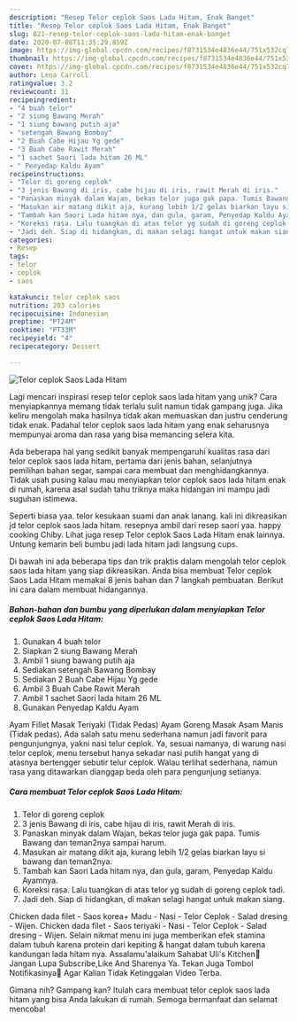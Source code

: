 ```yaml
---
description: "Resep Telor ceplok Saos Lada Hitam, Enak Banget"
title: "Resep Telor ceplok Saos Lada Hitam, Enak Banget"
slug: 821-resep-telor-ceplok-saos-lada-hitam-enak-banget
date: 2020-07-08T11:35:29.859Z
image: https://img-global.cpcdn.com/recipes/f8731534e4836e44/751x532cq70/telor-ceplok-saos-lada-hitam-foto-resep-utama.jpg
thumbnail: https://img-global.cpcdn.com/recipes/f8731534e4836e44/751x532cq70/telor-ceplok-saos-lada-hitam-foto-resep-utama.jpg
cover: https://img-global.cpcdn.com/recipes/f8731534e4836e44/751x532cq70/telor-ceplok-saos-lada-hitam-foto-resep-utama.jpg
author: Lena Carroll
ratingvalue: 3.2
reviewcount: 11
recipeingredient:
- "4 buah telor"
- "2 siung Bawang Merah"
- "1 siung bawang putih aja"
- "setengah Bawang Bombay"
- "2 Buah Cabe Hijau Yg gede"
- "3 Buah Cabe Rawit Merah"
- "1 sachet Saori lada hitam 26 ML"
- " Penyedap Kaldu Ayam"
recipeinstructions:
- "Telor di goreng ceplok"
- "3 jenis Bawang di iris, cabe hijau di iris, rawit Merah di iris."
- "Panaskan minyak dalam Wajan, bekas telor juga gak papa. Tumis Bawang dan teman2nya sampai harum."
- "Masukan air matang dikit aja, kurang lebih 1/2 gelas biarkan layu si bawang dan teman2nya."
- "Tambah kan Saori Lada hitam nya, dan gula, garam, Penyedap Kaldu Ayamnya."
- "Koreksi rasa. Lalu tuangkan di atas telor yg sudah di goreng ceplok tadi."
- "Jadi deh. Siap di hidangkan, di makan selagi hangat untuk makan siang."
categories:
- Resep
tags:
- telor
- ceplok
- saos

katakunci: telor ceplok saos 
nutrition: 203 calories
recipecuisine: Indonesian
preptime: "PT24M"
cooktime: "PT33M"
recipeyield: "4"
recipecategory: Dessert

---
```



![Telor ceplok Saos Lada Hitam](https://img-global.cpcdn.com/recipes/f8731534e4836e44/751x532cq70/telor-ceplok-saos-lada-hitam-foto-resep-utama.jpg)

Lagi mencari inspirasi resep telor ceplok saos lada hitam yang unik? Cara menyiapkannya memang tidak terlalu sulit namun tidak gampang juga. Jika keliru mengolah maka hasilnya tidak akan memuaskan dan justru cenderung tidak enak. Padahal telor ceplok saos lada hitam yang enak seharusnya mempunyai aroma dan rasa yang bisa memancing selera kita.

Ada beberapa hal yang sedikit banyak mempengaruhi kualitas rasa dari telor ceplok saos lada hitam, pertama dari jenis bahan, selanjutnya pemilihan bahan segar, sampai cara membuat dan menghidangkannya. Tidak usah pusing kalau mau menyiapkan telor ceplok saos lada hitam enak di rumah, karena asal sudah tahu triknya maka hidangan ini mampu jadi suguhan istimewa.

Seperti biasa yaa. telor kesukaan suami dan anak lanang. kali ini dikreasikan jd telor ceplok saos lada hitam. resepnya ambil dari resep saori yaa. happy cooking Chiby. Lihat juga resep Telor ceplok Saos Lada Hitam enak lainnya. Untung kemarin beli bumbu jadi lada hitam jadi langsung cups.


Di bawah ini ada beberapa tips dan trik praktis dalam mengolah telor ceplok saos lada hitam yang siap dikreasikan. Anda bisa membuat Telor ceplok Saos Lada Hitam memakai 8 jenis bahan dan 7 langkah pembuatan. Berikut ini cara dalam membuat hidangannya.

<!--inarticleads1-->

##### Bahan-bahan dan bumbu yang diperlukan dalam menyiapkan Telor ceplok Saos Lada Hitam:

1. Gunakan 4 buah telor
1. Siapkan 2 siung Bawang Merah
1. Ambil 1 siung bawang putih aja
1. Sediakan setengah Bawang Bombay
1. Sediakan 2 Buah Cabe Hijau Yg gede
1. Ambil 3 Buah Cabe Rawit Merah
1. Ambil 1 sachet Saori lada hitam 26 ML
1. Gunakan  Penyedap Kaldu Ayam


Ayam Fillet Masak Teriyaki (Tidak Pedas) Ayam Goreng Masak Asam Manis (Tidak pedas). Ada salah satu menu sederhana namun jadi favorit para pengunjungnya, yakni nasi telur ceplok. Ya, sesuai namanya, di warung nasi telor ceplok, menu tersebut hanya sekadar nasi putih hangat yang di atasnya bertengger sebutir telur ceplok. Walau terlihat sederhana, namun rasa yang ditawarkan dianggap beda oleh para pengunjung setianya. 

<!--inarticleads2-->

##### Cara membuat Telor ceplok Saos Lada Hitam:

1. Telor di goreng ceplok
1. 3 jenis Bawang di iris, cabe hijau di iris, rawit Merah di iris.
1. Panaskan minyak dalam Wajan, bekas telor juga gak papa. Tumis Bawang dan teman2nya sampai harum.
1. Masukan air matang dikit aja, kurang lebih 1/2 gelas biarkan layu si bawang dan teman2nya.
1. Tambah kan Saori Lada hitam nya, dan gula, garam, Penyedap Kaldu Ayamnya.
1. Koreksi rasa. Lalu tuangkan di atas telor yg sudah di goreng ceplok tadi.
1. Jadi deh. Siap di hidangkan, di makan selagi hangat untuk makan siang.


Chicken dada filet - Saos korea+ Madu - Nasi - Telor Ceplok - Salad dresing - Wijen. Chicken dada filet - Saos teriyaki - Nasi - Telor Ceplok - Salad dresing - Wijen. Selain nikmat menu ini juga memberikan efek stamina dalam tubuh karena protein dari kepiting &amp; hangat dalam tubuh karena kandungan lada hitam nya. Assalamu&#39;alaikum Sahabat Uli&#39;s Kitchen🤗 Jangan Lupa Subscribe,Like And Sharenya Ya. Tekan Juga Tombol Notifikasinya🔔 Agar Kalian Tidak Ketinggalan Video Terba. 

Gimana nih? Gampang kan? Itulah cara membuat telor ceplok saos lada hitam yang bisa Anda lakukan di rumah. Semoga bermanfaat dan selamat mencoba!
